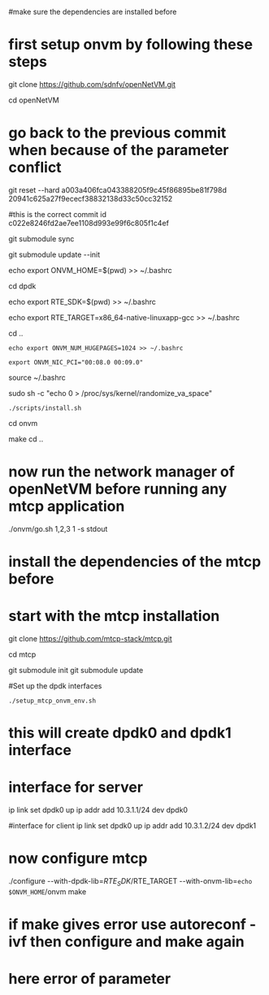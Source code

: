 #make sure the dependencies are installed before 

# first setup onvm by following these steps

git clone https://github.com/sdnfv/openNetVM.git

cd openNetVM


# go back to the previous commit when because of the parameter conflict

git reset --hard a003a406fca043388205f9c45f86895be81f798d
20941c625a27f9ececf38832138d33c50cc32152

#this is the correct commit id
c022e8246fd2ae7ee1108d993e99f6c805f1c4ef


git submodule sync

git submodule update --init

echo export ONVM_HOME=$(pwd) >> ~/.bashrc


cd dpdk


echo export RTE_SDK=$(pwd) >> ~/.bashrc


echo export RTE_TARGET=x86_64-native-linuxapp-gcc  >> ~/.bashrc

cd ..

	echo export ONVM_NUM_HUGEPAGES=1024 >> ~/.bashrc

	export ONVM_NIC_PCI="00:08.0 00:09.0"

source ~/.bashrc

 sudo sh -c "echo 0 > /proc/sys/kernel/randomize_va_space"

	./scripts/install.sh

cd onvm 

make
cd ..

# now run the network manager of openNetVM before running any mtcp application 
./onvm/go.sh 1,2,3 1 -s stdout



# install the dependencies of the mtcp before
# start with the mtcp installation 
git clone https://github.com/mtcp-stack/mtcp.git

cd mtcp

git submodule init
git submodule update

#Set up the dpdk interfaces
```
./setup_mtcp_onvm_env.sh

```

# this will create dpdk0 and dpdk1 interface 


# interface for server
ip link set dpdk0 up
ip addr add 10.3.1.1/24 dev dpdk0

#interface for client
ip link set dpdk0 up
ip addr add 10.3.1.2/24 dev dpdk1


# now configure mtcp
./configure --with-dpdk-lib=$RTE_SDK/$RTE_TARGET --with-onvm-lib=`echo $ONVM_HOME`/onvm
make

# if make gives error use autoreconf -ivf then configure and make again
# here error of parameter 


